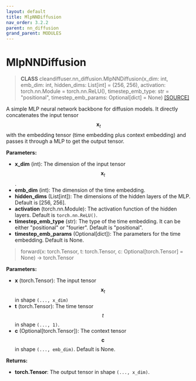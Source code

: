 ```yaml
---
layout: default
title: MlpNNDiffusion
nav_order: 3.2.2
parent: nn_diffusion
grand_parent: MODULES
---
```


# **MlpNNDiffusion**

> **CLASS** cleandiffuser.nn_diffusion.MlpNNDiffusion(x_dim: int, emb_dim: int, hidden_dims: List[int] = (256, 256), activation: torch.nn.Module = torch.nn.ReLU(), timestep_emb_type: str = "positional", timestep_emb_params: Optional[dict] = None) [[SOURCE]](https://github.com/CleanDiffuserTeam/CleanDiffuser/blob/main/cleandiffuser/nn_diffusion/mlps.py)

A simple MLP neural network backbone for diffusion models. It directly concatenates the input tensor $$\bm x_t$$ with the embedding tensor (time embedding plus context embedding) and passes it through a MLP to get the output tensor.

**Parameters:**
- **x_dim** (int): The dimension of the input tensor $$\bm x_t$$.
- **emb_dim** (int): The dimension of the time embedding.
- **hidden_dims** (List[int]): The dimensions of the hidden layers of the MLP. Default is [256, 256].
- **activation** (torch.nn.Module): The activation function of the hidden layers. Default is `torch.nn.ReLU()`.
- **timestep_emb_type** (str): The type of the time embedding. It can be either "positional" or "fourier". Default is "positional".
- **timestep_emb_params** (Optional[dict]): The parameters for the time embedding. Default is None.

> forward(x: torch.Tensor, t: torch.Tensor, c: Optional[torch.Tensor] = None) -> torch.Tensor

**Parameters:**
- **x** (torch.Tensor): The input tensor $$\bm x_t$$ in shape `(..., x_dim)`
- **t** (torch.Tensor): The time tensor $$t$$ in shape `(..., 1)`.
- **c** (Optional[torch.Tensor]): The context tensor $$\bm c$$ in shape `(..., emb_dim)`. Default is None.

**Returns:**
- **torch.Tensor**: The output tensor in shape `(..., x_dim)`.
